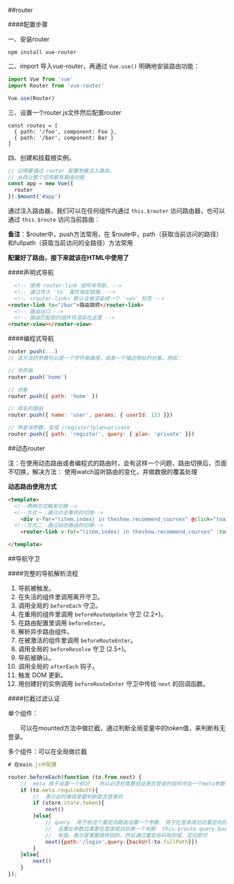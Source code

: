 ##router

####配置步骤

一、安装router

```npm
npm install vue-router
```

二、import 导入vue-router，再通过 `Vue.use()` 明确地安装路由功能：

```js
import Vue from 'vue'
import Router from 'vue-router'

Vue.use(Router)
```

三、设置一个router.js文件然后配置router

```
const routes = [
  { path: '/foo', component: Foo },
  { path: '/bar', component: Bar }
]
```

四、创建和挂载根实例。

```js
// 记得要通过 router 配置参数注入路由，
// 从而让整个应用都有路由功能
const app = new Vue({
  router
}).$mount('#app')
```

通过注入路由器，我们可以在任何组件内通过 `this.$router` 访问路由器，也可以通过 `this.$route` 访问当前路由：

**备注**：$router中，push方法常用，在 \$​route中，path（获取当前访问的路径）和fullpath（获取当前访问的全路径）方法常用

**配置好了路由，接下来就该在HTML中使用了**

####声明式导航

```html
  <!-- 使用 router-link 组件来导航. -->
  <!-- 通过传入 `to` 属性指定链接. -->
  <!-- <router-link> 默认会被渲染成一个 `<a>` 标签 -->
<router-link to="/bar">路由跳转</router-link>
  <!-- 路由出口 -->
  <!-- 路由匹配到的组件将渲染在这里 -->
<router-view></router-view>
```

####编程式导航

```js
router.push(...)
// 该方法的参数可以是一个字符串路径，或者一个描述地址的对象。例如：

// 字符串
router.push('home')

// 对象
router.push({ path: 'home' })

// 命名的路由
router.push({ name: 'user', params: { userId: 123 }})

// 带查询参数，变成 /register?plan=private
router.push({ path: 'register', query: { plan: 'private' }})
```

##动态router

注：在使用动态路由或者编程式的路由时，会有这样一个问题，路由切换后，页面不切换，解决方法：
使用watch监听路由的变化，并做数据的覆盖处理

**动态路由使用方式**

```html
<template>
  <!--两种方式触发切换-->
  <!--方式一：通过点击事件的切换-->
    <div v-for="(item,index) in theshow.recommend_courses" @click="toaimcourse(item)"><a href="javascript:vild(0);">{{item.title}}</a></div>
  <!--方式二：通过动态路由的切换-->
    <router-link v-for="(item,index) in theshow.recommend_courses" :to="{ name: 'coursedetail', params: { id:item.id }}">{{item.title}}</router-link>

</template>
```

##导航守卫

####完整的导航解析流程

1. 导航被触发。
2. 在失活的组件里调用离开守卫。
3. 调用全局的 `beforeEach` 守卫。
4. 在重用的组件里调用 `beforeRouteUpdate` 守卫 (2.2+)。
5. 在路由配置里调用 `beforeEnter`。
6. 解析异步路由组件。
7. 在被激活的组件里调用 `beforeRouteEnter`。
8. 调用全局的 `beforeResolve` 守卫 (2.5+)。
9. 导航被确认。
10. 调用全局的 `afterEach` 钩子。
11. 触发 DOM 更新。
12. 用创建好的实例调用 `beforeRouteEnter` 守卫中传给 `next` 的回调函数。

####拦截过滤认证

单个组件：

　　可以在mounted方法中做拦截，通过判断全局变量中的token值，来判断有无登录。

多个组件：可以在全局做拦截

```js
# 在main.js中配置

router.beforeEach(function (to,from,next) {
    //  meta 用于设置一个标识   所以必须在需要验证是否登录的组件中加一个meta参数  meta:{requireAuth:true}
    if (to.meta.requireAuth){
        //  表示此时路径是要判断是否登录的
        if (store.state.token){
            next()
        }else{
            // query  用于给这个重定向路由设置一个参数  用于在登录成功后重定向的路径
            //  设置此参数后需要在登录成功后做一个判断  this.$route.query.backUrl  获取设置的参数
            //  有值，表示是需要跳转回的，然后通过重定向将取的值，定位即可
            next({path:'/login',query:{backUrl:to.fullPath}})
        }
    }else{
        next()
    }
});
```

